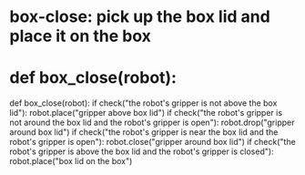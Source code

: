# box-close: pick up the box lid and place it on the box
# def box_close(robot):
def box_close(robot):
    if check("the robot's gripper is not above the box lid"):
        robot.place("gripper above box lid")
    if check("the robot's gripper is not around the box lid and the robot's gripper is open"):
        robot.drop("gripper around box lid")
    if check("the robot's gripper is near the box lid and the robot's gripper is open"):
        robot.close("gripper around box lid")
    if check("the robot's gripper is above the box lid and the robot's gripper is closed"):
        robot.place("box lid on the box")